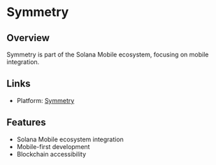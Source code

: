 # Symmetry

## Overview
Symmetry is part of the Solana Mobile ecosystem, focusing on mobile integration.

## Links
- Platform: [Symmetry](https://app.symmetry.fi/r/714c1260b5)

## Features
- Solana Mobile ecosystem integration
- Mobile-first development
- Blockchain accessibility 